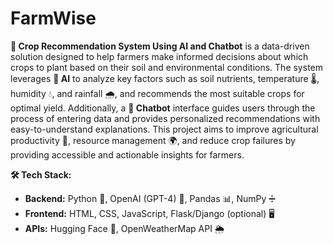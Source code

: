 # FarmWise

**🌾 Crop Recommendation System Using AI and Chatbot** is a data-driven solution designed to help farmers make informed decisions about which crops to plant based on their soil and environmental conditions. The system leverages **🤖 AI** to analyze key factors such as soil nutrients, temperature 🌡️, humidity 💧, and rainfall 🌧️, and recommends the most suitable crops for optimal yield. Additionally, a **💬 Chatbot** interface guides users through the process of entering data and provides personalized recommendations with easy-to-understand explanations. This project aims to improve agricultural productivity 🚜, resource management 🌍, and reduce crop failures by providing accessible and actionable insights for farmers.

**🛠️ Tech Stack:**
- **Backend:** Python 🐍, OpenAI (GPT-4) 🤖, Pandas 📊, NumPy ➗
- **Frontend:** HTML, CSS, JavaScript, Flask/Django (optional) 🖥️
- **APIs:** Hugging Face 🤗, OpenWeatherMap API 🌦️


